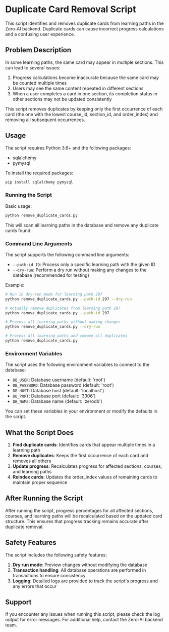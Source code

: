 # Duplicate Card Removal Script

This script identifies and removes duplicate cards from learning paths in the Zero-AI backend. Duplicate cards can cause incorrect progress calculations and a confusing user experience.

## Problem Description

In some learning paths, the same card may appear in multiple sections. This can lead to several issues:

1. Progress calculations become inaccurate because the same card may be counted multiple times
2. Users may see the same content repeated in different sections
3. When a user completes a card in one section, its completion status in other sections may not be updated consistently

This script removes duplicates by keeping only the first occurrence of each card (the one with the lowest course_id, section_id, and order_index) and removing all subsequent occurrences.

## Usage

The script requires Python 3.6+ and the following packages:
- sqlalchemy
- pymysql

To install the required packages:

```bash
pip install sqlalchemy pymysql
```

### Running the Script

Basic usage:

```bash
python remove_duplicate_cards.py
```

This will scan all learning paths in the database and remove any duplicate cards found.

### Command Line Arguments

The script supports the following command line arguments:

- `--path-id ID`: Process only a specific learning path with the given ID
- `--dry-run`: Perform a dry run without making any changes to the database (recommended for testing)

Example:

```bash
# Run in dry-run mode for learning path 297
python remove_duplicate_cards.py --path-id 297 --dry-run

# Actually remove duplicates from learning path 297
python remove_duplicate_cards.py --path-id 297

# Process all learning paths without making changes
python remove_duplicate_cards.py --dry-run

# Process all learning paths and remove all duplicates
python remove_duplicate_cards.py
```

### Environment Variables

The script uses the following environment variables to connect to the database:

- `DB_USER`: Database username (default: 'root')
- `DB_PASSWORD`: Database password (default: 'root')
- `DB_HOST`: Database host (default: 'localhost')
- `DB_PORT`: Database port (default: '3306')
- `DB_NAME`: Database name (default: 'zerodb')

You can set these variables in your environment or modify the defaults in the script.

## What the Script Does

1. **Find duplicate cards**: Identifies cards that appear multiple times in a learning path
2. **Remove duplicates**: Keeps the first occurrence of each card and removes all others
3. **Update progress**: Recalculates progress for affected sections, courses, and learning paths
4. **Reindex cards**: Updates the order_index values of remaining cards to maintain proper sequence

## After Running the Script

After running the script, progress percentages for all affected sections, courses, and learning paths will be recalculated based on the updated card structure. This ensures that progress tracking remains accurate after duplicate removal.

## Safety Features

The script includes the following safety features:

1. **Dry run mode**: Preview changes without modifying the database
2. **Transaction handling**: All database operations are performed in transactions to ensure consistency
3. **Logging**: Detailed logs are provided to track the script's progress and any errors that occur

## Support

If you encounter any issues when running this script, please check the log output for error messages. For additional help, contact the Zero-AI backend team. 